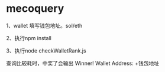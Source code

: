 # mecoquery

1、wallet 填写钱包地址。sol/eth

2、执行npm install 

3、执行node checkWalletRank.js

查询比较耗时，中奖了会输出
Winner! Wallet Address: +钱包地址
